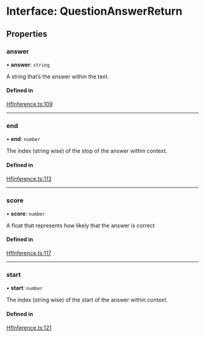 # Interface: QuestionAnswerReturn

## Properties

### answer

• **answer**: `string`

A string that’s the answer within the text.

#### Defined in

[HfInference.ts:109](https://github.com/huggingface/huggingface.js/blob/main/packages/inference/src/HfInference.ts#L109)

___

### end

• **end**: `number`

The index (string wise) of the stop of the answer within context.

#### Defined in

[HfInference.ts:113](https://github.com/huggingface/huggingface.js/blob/main/packages/inference/src/HfInference.ts#L113)

___

### score

• **score**: `number`

A float that represents how likely that the answer is correct

#### Defined in

[HfInference.ts:117](https://github.com/huggingface/huggingface.js/blob/main/packages/inference/src/HfInference.ts#L117)

___

### start

• **start**: `number`

The index (string wise) of the start of the answer within context.

#### Defined in

[HfInference.ts:121](https://github.com/huggingface/huggingface.js/blob/main/packages/inference/src/HfInference.ts#L121)
